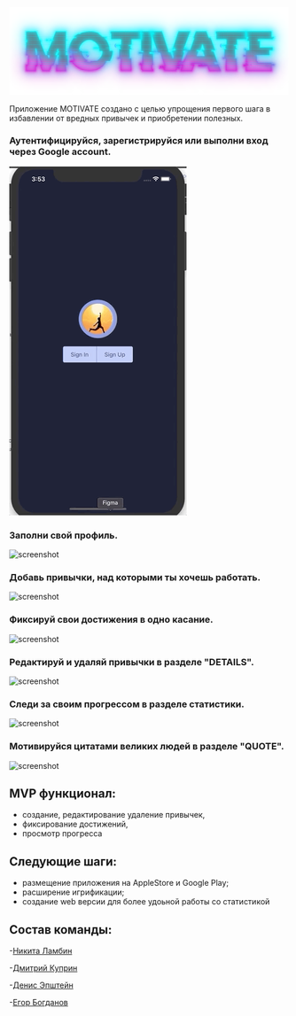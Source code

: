 
![screenshot](readme-assets/image.png)

Приложение MOTIVATE создано с целью упрощения первого шага в избавлении от вредных привычек и приобретении полезных.


### Аутентифицируйся, зарегистрируйся или выполни вход через Google account.

![screenshot](readme-assets/Auth.gif)

### Заполни свой профиль.

![screenshot](readme-assets/Profile.gif)

### Добавь привычки, над которыми ты хочешь работать.

![screenshot](readme-assets/Habits.gif)

### Фиксируй свои достижения в одно касание.

![screenshot](readme-assets/Complite.gif)

### Редактируй и удаляй привычки в разделе "DETAILS".

![screenshot](readme-assets/Edit.gif)

### Следи за своим прогрессом в разделе статистики.

![screenshot](readme-assets/Stat.gif)

### Мотивируйся цитатами великих людей в разделе "QUOTE".

![screenshot](readme-assets/Quote.gif)

## MVP функционал:

* создание, редактирование удаление привычек,
* фиксирование достижений,
* просмотр прогресса

## Следующие шаги:

* размещение приложения на AppleStore и Google Play;
* расширение игрификации;
* создание web версии для более удоьной работы со статистикой

 ## Состав команды:

-[Никита Ламбин](https://github.com/LamNik324)

-[Дмитрий Куприн](https://github.com/Dmitry-Kuprin)

-[Денис Эпштейн](https://github.com/DenisEps)

-[Егор Богданов](https://github.com/YegorBogdanov)
